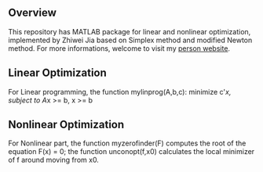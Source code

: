 ## Overview

This repository has MATLAB package for linear and nonlinear optimization,
implemented by Zhiwei Jia based on Simplex method and modified Newton method.
For more informations, welcome to visit my [person website](http://zhiweijia.net).

## Linear Optimization

For Linear programming, the function mylinprog(A,b,c): 
                  minimize        c'*x,
                 subject to     A*x >= b, x >= b

## Nonlinear Optimization

For Nonlinear part, the function myzerofinder(F) computes the root of
the equation F(x) = 0; the function unconopt(f,x0) calculates the local
minimizer of f around moving from x0.


